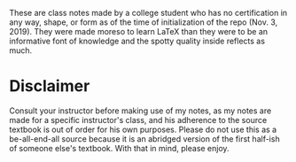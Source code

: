 These are class notes made by a college student who has no certification in any way, shape, or form as of the time of initialization of the repo (Nov. 3, 2019). They were made moreso to learn LaTeX than they were to be an informative font of knowledge and the spotty quality inside reflects as much.

# Disclaimer

Consult your instructor before making use of my notes, as my notes are made for a specific instructor's class, and his adherence to the source textbook is out of order for his own purposes. Please do not use this as a be-all-end-all source because it is an abridged version of the first half-ish of someone else's textbook. With that in mind, please enjoy.